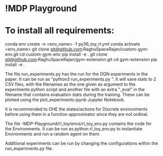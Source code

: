 # !MDP Playground

# To install all requirements:
conda env create -n <env_name> -f py36_toy_rl.yml
conda activate <env_name>
git clone git@github.com:RaghuSpaceRajan/custom-gym-env.git
cd custom-gym-env
pip install -e .
git clone git@github.com:RaghuSpaceRajan/gym-extension.git
cd gym-extension
pip install -e .


The file run_experiments.py has the run for the DQN experiments in the paper. It can be run as "python3 run_experiments.py <Prefix for CSV filenames to save stats to>". It will save stats to 2 CSV files, with the filenames as the one given as argument to the experiments python script and another file with an extra "_eval" in the filename that contains evaluation stats during the training.
These can be plotted using the plot_experiments.ipynb Jupyter Notebook.

It is recommended to OHE the states/actions for Discrete environments before using them in a function approximator since they are not ordinal.

The file -MDP-Playground/rl_toy/envs/rl_toy_env.py contains the code for the Environments. It can be run as python rl_toy_env.py to instantiate Environments and run a random agent on them.

Additional experiments can be run by changing the configurations within the run_experiments.py file.
